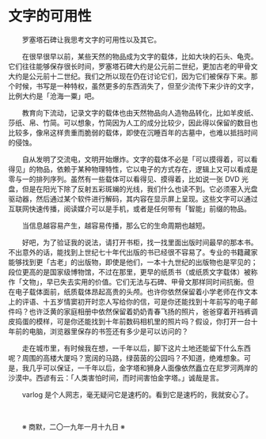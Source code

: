 # 文字的可用性

&emsp;&emsp;罗塞塔石碑让我思考文字的可用性以及其它。

&emsp;&emsp;在很早很早以前，某些天然的物品成为文字的载体，比如大块的石头、龟壳。它们往往能够保存很长时间，罗塞塔石碑大约是公元前二世纪，更加古老的甲骨文大约是公元前十二世纪。我们之所以现在仍在讨论它们，因为它们被保存下来。那个时候，书写是一种特权，虽然更多的东西消失了，但至少流传下来少许的文字，比例大约是「沧海一粟」吧。

&emsp;&emsp;教育向下流动，记录文字的载体也由天然物品向人造物品转化，比如羊皮纸、莎纸、帛、竹简。可以想象，竹简因为人工的成分比较少，因此得以保留的数目也比较多，像帛这样贵重而脆弱的载体，即使在沉睡百年的古墓中，也难以抵挡时间的侵蚀。

&emsp;&emsp;自从发明了交流电，文明开始爆炸。文字的载体不必是「可以摸得着，可以看得见」的物品，依赖于某种物理特性，它以电子的方式存在，逻辑上又可以看成是零与一的排列序列。虽然有一些载体可以看得见、摸得着，比如说一张 DVD 光盘，但是在阳光下除了反射五彩斑斓的光线，我们什么也读不到。它必须塞入光盘驱动器，然后通过某个软件进行解码，其内容在显示屏上呈现。这些文字可以通过互联网快速传播，阅读媒介可以是手机，或者是任何带有「智能」前缀的物品。

&emsp;&emsp;当信息越容易产生，越容易传播，那么它的生命周期也越短。

&emsp;&emsp;好吧，为了验证我的说法，请打开书柜，找一找里面出版时间最早的那本书。不出意外的话，能找到上世纪七十年代出版的书已经很不容易了。专业的书籍藏家能够找到更「古老」的出版物，即使是他们，一本十九世纪的出版物也是罕见的；段位更高的是国家级博物馆，不过在那里，更早的纸质书（或纸质文字载体）被称作「文物」，早已失去实用的价值。它们无法与石碑、甲骨文那样同时间抗衡。但在电子载体面前，纸质载体昂起高贵的头颅。也许你依然保留着小学老师在作文本上的评语、十五岁情窦初开时恋人写给你的信，可是你还能找到十年前写的电子邮件吗？也许泛黄的家庭相册中依然保留着奶奶青春飞扬的照片，爸爸穿着开裆裤调皮捣蛋的模样，可是你还能找到十年前数码相机里的照片吗？假设，你打开一台十年前的电脑，浏览器里保存的书签还有多少是可以访问的？

&emsp;&emsp;走在城市里，有时候我在想，一千年以后，脚下这片土地还能留下什么东西呢？周围的高楼大厦吗？宽阔的马路，绿茵茵的公园吗？不知道，绝难想象。可是，我几乎可以保证，一千年以后，金字塔和狮身人面像依然矗立在尼罗河两岸的沙漠中。西谚有云：「人类害怕时间，而时间害怕金字塔。」诚哉是言。

&emsp;&emsp;varlog 是个人网志，毫无疑问它是速朽的。看到它是速朽的，我就安心了。

&emsp;&emsp;

&emsp;&emsp;※ 商默，二〇一九年一月十九日 ※